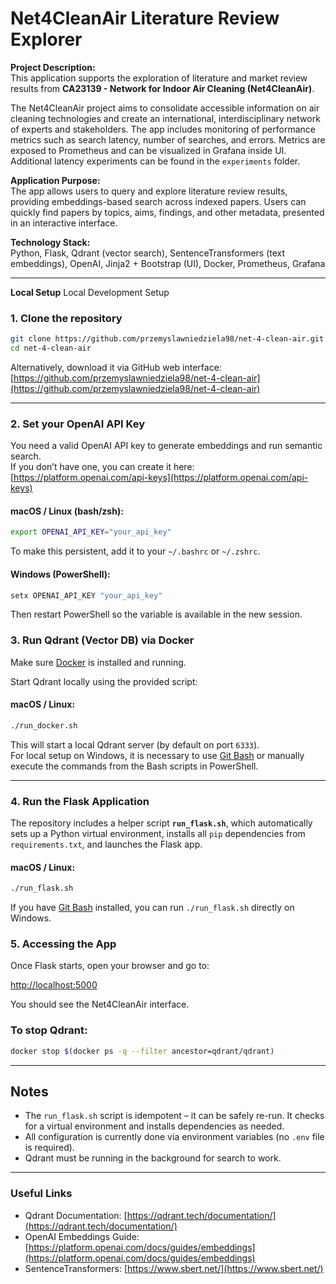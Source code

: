 # Net4CleanAir Literature Review Explorer

**Project Description:**  
This application supports the exploration of literature and market review results from **CA23139 - Network for Indoor Air Cleaning (Net4CleanAir)**.  

The Net4CleanAir project aims to consolidate accessible information on air cleaning technologies and create an international, interdisciplinary network of experts and stakeholders. 
The app includes monitoring of performance  metrics such as search latency, number of searches, and errors. Metrics are exposed to Prometheus and can be visualized in Grafana inside UI. Additional latency experiments can be found in the `experiments` folder.


**Application Purpose:**  
The app allows users to query and explore literature review results, providing embeddings-based search across indexed papers. Users can quickly find papers by topics, aims, findings, and other metadata, presented in an interactive interface.

**Technology Stack:**  
Python, Flask, Qdrant (vector search), SentenceTransformers (text embeddings), OpenAI, Jinja2 + Bootstrap (UI), Docker, Prometheus, Grafana

---
**Local Setup**
Local Development Setup

### 1. Clone the repository

```bash
git clone https://github.com/przemyslawniedziela98/net-4-clean-air.git
cd net-4-clean-air
```

Alternatively, download it via GitHub web interface:  
[https://github.com/przemyslawniedziela98/net-4-clean-air](https://github.com/przemyslawniedziela98/net-4-clean-air)

---

### 2. Set your OpenAI API Key

You need a valid OpenAI API key to generate embeddings and run semantic search.  
If you don’t have one, you can create it here: [https://platform.openai.com/api-keys](https://platform.openai.com/api-keys)

#### macOS / Linux (bash/zsh):

```bash
export OPENAI_API_KEY="your_api_key"
```

To make this persistent, add it to your `~/.bashrc` or `~/.zshrc`.

#### Windows (PowerShell):

```powershell
setx OPENAI_API_KEY "your_api_key"
```

Then restart PowerShell so the variable is available in the new session.

### 3. Run Qdrant (Vector DB) via Docker

Make sure [Docker](https://docs.docker.com/get-docker/) is installed and running.

Start Qdrant locally using the provided script:

#### macOS / Linux:
```bash
./run_docker.sh
```

This will start a local Qdrant server (by default on port `6333`).  
For local setup on Windows, it is necessary to use [Git Bash](https://gitforwindows.org/) or manually execute the commands from the Bash scripts in PowerShell.

---

### 4. Run the Flask Application

The repository includes a helper script **`run_flask.sh`**, which automatically sets up a Python virtual environment, installs all `pip` dependencies from `requirements.txt`, and launches the Flask app.

#### macOS / Linux:

```bash
./run_flask.sh
```

If you have [Git Bash](https://gitforwindows.org/) installed, you can run `./run_flask.sh` directly on Windows.

### 5. Accessing the App

Once Flask starts, open your browser and go to:

[http://localhost:5000](http://localhost:5001)

You should see the Net4CleanAir interface.

### To stop Qdrant:

```bash
docker stop $(docker ps -q --filter ancestor=qdrant/qdrant)
```

---

## Notes

- The `run_flask.sh` script is idempotent – it can be safely re-run. It checks for a virtual environment and installs dependencies as needed.  
- All configuration is currently done via environment variables (no `.env` file is required).  
- Qdrant must be running in the background for search to work.

---

### Useful Links

- Qdrant Documentation: [https://qdrant.tech/documentation/](https://qdrant.tech/documentation/)  
- OpenAI Embeddings Guide: [https://platform.openai.com/docs/guides/embeddings](https://platform.openai.com/docs/guides/embeddings)  
- SentenceTransformers: [https://www.sbert.net/](https://www.sbert.net/)